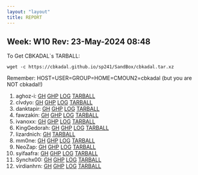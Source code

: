 ```yaml
---
layout: "layout"
title: REPORT
---
```


## Week: W10 Rev: 23-May-2024 08:48

To Get CBKADAL`s TARBALL:

```
wget -c https://cbkadal.github.io/sp241/SandBox/cbkadal.tar.xz

```


Remember: HOST=USER=GROUP=HOME=CMOUN2=cbkadal (but you are NOT cbkadal!)


001. aghoz-i: [GH](https://github.com/aghoz-i/sp241/) [GHP](https://aghoz-i.github.io/sp241/) [LOG](https://aghoz-i.github.io/sp241/TXT/mylog.txt) [TARBALL](aghoz-i.tar.xz.txt)<br>
002. clvdyo: [GH](https://github.com/clvdyo/sp241/) [GHP](https://clvdyo.github.io/sp241/) [LOG](https://clvdyo.github.io/sp241/TXT/mylog.txt) [TARBALL](clvdyo.tar.xz.txt)<br>
003. danktapir: [GH](https://github.com/danktapir/sp241/) [GHP](https://danktapir.github.io/sp241/) [LOG](https://danktapir.github.io/sp241/TXT/mylog.txt) [TARBALL](danktapir.tar.xz.txt)<br>
004. fawzakin: [GH](https://github.com/fawzakin/sp241/) [GHP](https://fawzakin.github.io/sp241/) [LOG](https://fawzakin.github.io/sp241/TXT/mylog.txt) [TARBALL](fawzakin.tar.xz.txt)<br>
005. ivanoxx: [GH](https://github.com/ivanoxx/sp241/) [GHP](https://ivanoxx.github.io/sp241/) [LOG](https://ivanoxx.github.io/sp241/TXT/mylog.txt) [TARBALL](ivanoxx.tar.xz.txt)<br>
006. KingGedorah: [GH](https://github.com/KingGedorah/sp241/) [GHP](https://KingGedorah.github.io/sp241/) [LOG](https://KingGedorah.github.io/sp241/TXT/mylog.txt) [TARBALL](KingGedorah.tar.xz.txt)<br>
007. lizardnich: [GH](https://github.com/lizardnich/sp241/) [TARBALL](lizardnich.tar.xz.txt)<br>
008. mm0ne: [GH](https://github.com/mm0ne/sp241/) [GHP](https://mm0ne.github.io/sp241/) [LOG](https://mm0ne.github.io/sp241/TXT/mylog.txt) [TARBALL](mm0ne.tar.xz.txt)<br>
009. NeoZap: [GH](https://github.com/NeoZap/sp241/) [GHP](https://NeoZap.github.io/sp241/) [LOG](https://NeoZap.github.io/sp241/TXT/mylog.txt) [TARBALL](NeoZap.tar.xz.txt)<br>
010. syifaafra: [GH](https://github.com/syifaafra/sp241/) [GHP](https://syifaafra.github.io/sp241/) [LOG](https://syifaafra.github.io/sp241/TXT/mylog.txt) [TARBALL](syifaafra.tar.xz.txt)<br>
011. Synchx00: [GH](https://github.com/Synchx00/sp241/) [GHP](https://Synchx00.github.io/sp241/) [LOG](https://Synchx00.github.io/sp241/TXT/mylog.txt) [TARBALL](Synchx00.tar.xz.txt)<br>
012. virdianhrn: [GH](https://github.com/virdianhrn/sp241/) [GHP](https://virdianhrn.github.io/sp241/) [LOG](https://virdianhrn.github.io/sp241/TXT/mylog.txt) [TARBALL](virdianhrn.tar.xz.txt)<br>

